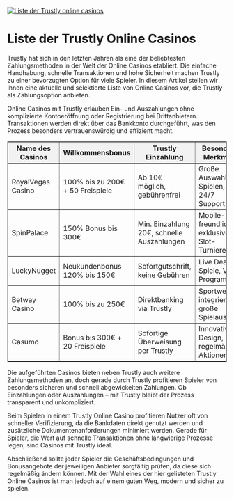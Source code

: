 [![Liste der Trustly online casinos](https://123-caf.pages.dev/gitsignup.png)](https://vrmoo.ru/Bt82HjjY)

<h1>Liste der Trustly Online Casinos</h1>  <p>Trustly hat sich in den letzten Jahren als eine der beliebtesten Zahlungsmethoden in der Welt der Online Casinos etabliert. Die einfache Handhabung, schnelle Transaktionen und hohe Sicherheit machen Trustly zu einer bevorzugten Option für viele Spieler. In diesem Artikel stellen wir Ihnen eine aktuelle und selektierte Liste von Online Casinos vor, die Trustly als Zahlungsoption anbieten.</p>  <p>Online Casinos mit Trustly erlauben Ein- und Auszahlungen ohne komplizierte Kontoeröffnung oder Registrierung bei Drittanbietern. Transaktionen werden direkt über das Bankkonto durchgeführt, was den Prozess besonders vertrauenswürdig und effizient macht.</p>  <table border="1" cellpadding="10" cellspacing="0" style="border-collapse: collapse; width:100%; max-width:800px;">   <thead>     <tr style="background-color:#f2f2f2;">       <th>Name des Casinos</th>       <th>Willkommensbonus</th>       <th>Trustly Einzahlung</th>       <th>Besondere Merkmale</th>     </tr>   </thead>   <tbody>     <tr>       <td>RoyalVegas Casino</td>       <td>100% bis zu 200€ + 50 Freispiele</td>       <td>Ab 10€ möglich, gebührenfrei</td>       <td>Große Auswahl an Spielen, 24/7 Support</td>     </tr>     <tr>       <td>SpinPalace</td>       <td>150% Bonus bis 300€</td>       <td>Min. Einzahlung 20€, schnelle Auszahlungen</td>       <td>Mobile-freundlich, exklusive Slot-Turniere</td>     </tr>     <tr>       <td>LuckyNugget</td>       <td>Neukundenbonus 120% bis 150€</td>       <td>Sofortgutschrift, keine Gebühren</td>       <td>Live Dealer Spiele, VIP-Programm</td>     </tr>     <tr>       <td>Betway Casino</td>       <td>100% bis zu 250€</td>       <td>Direktbanking via Trustly</td>       <td>Sportwetten integriert, große Spielauswahl</td>     </tr>     <tr>       <td>Casumo</td>       <td>Bonus bis 300€ + 20 Freispiele</td>       <td>Sofortige Überweisung per Trustly</td>       <td>Innovatives Design, regelmäßige Aktionen</td>     </tr>   </tbody> </table>  <p>Die aufgeführten Casinos bieten neben Trustly auch weitere Zahlungsmethoden an, doch gerade durch Trustly profitieren Spieler von besonders sicheren und schnell abgewickelten Zahlungen. Ob Einzahlungen oder Auszahlungen – mit Trustly bleibt der Prozess transparent und unkompliziert.</p>  <p>Beim Spielen in einem Trustly Online Casino profitieren Nutzer oft von schneller Verifizierung, da die Bankdaten direkt genutzt werden und zusätzliche Dokumentenanforderungen minimiert werden. Gerade für Spieler, die Wert auf schnelle Transaktionen ohne langwierige Prozesse legen, sind Casinos mit Trustly ideal.</p>  <p>Abschließend sollte jeder Spieler die Geschäftsbedingungen und Bonusangebote der jeweiligen Anbieter sorgfältig prüfen, da diese sich regelmäßig ändern können. Mit der Wahl eines der hier gelisteten Trustly Online Casinos ist man jedoch auf einem guten Weg, modern und sicher zu spielen.</p>